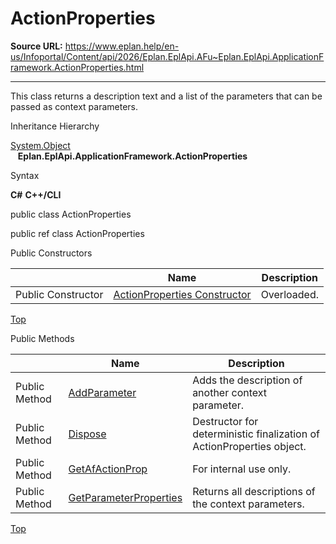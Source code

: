 # ActionProperties

**Source URL:** https://www.eplan.help/en-us/Infoportal/Content/api/2026/Eplan.EplApi.AFu~Eplan.EplApi.ApplicationFramework.ActionProperties.html

---

This class returns a description text and a list of the parameters that can be passed as context parameters.

Inheritance Hierarchy

[System.Object](#)  
   **Eplan.EplApi.ApplicationFramework.ActionProperties**

Syntax

**C#**
**C++/CLI**


public class ActionProperties

public ref class ActionProperties

Public Constructors

|  | Name | Description |
| --- | --- | --- |
| Public Constructor | [ActionProperties Constructor](Eplan.EplApi.AFu~Eplan.EplApi.ApplicationFramework.ActionProperties~_ctor.html) | Overloaded. |

[Top](#top)

Public Methods

|  | Name | Description |
| --- | --- | --- |
| Public Method | [AddParameter](Eplan.EplApi.AFu~Eplan.EplApi.ApplicationFramework.ActionProperties~AddParameter.html) | Adds the description of another context parameter. |
| Public Method | [Dispose](Eplan.EplApi.AFu~Eplan.EplApi.ApplicationFramework.ActionProperties~Dispose().html) | Destructor for deterministic finalization of ActionProperties object. |
| Public Method | [GetAfActionProp](Eplan.EplApi.AFu~Eplan.EplApi.ApplicationFramework.ActionProperties~GetAfActionProp.html) | For internal use only. |
| Public Method | [GetParameterProperties](Eplan.EplApi.AFu~Eplan.EplApi.ApplicationFramework.ActionProperties~GetParameterProperties.html) | Returns all descriptions of the context parameters. |

[Top](#top)
